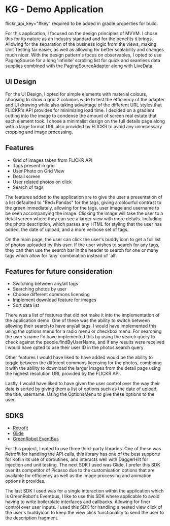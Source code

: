 
# KG - Demo Application

flickr_api_key="#key" required to be added in gradle.properties for build.

For this application, I focused on the design principles of MVVM. I chose this for its nature as an industry standard and for the benefits it brings. Allowing for the separation of the business logic from the views, making Unit Testing far easier, as well as allowing for better scalability and changes much nicer. With the design pattern's focus on observables, I opted to use PagingSource for a long 'infinite' scrolling list for quick and seamless data supplies combined with the PagingSourceAdapter along with LiveData.


## UI Design

For the UI Design, I opted for simple elements with material colours, choosing to show a grid 2 columns wide to test the efficiency of the adapter and UI drawing while also taking advantage of the different URL styles that FLICKR's API provides for minimizing load time. I decided on a gradient cutting into the image to condense the amount of screen real estate that each element took. I chose a minimalist design on the full details page along with a large format URL also provided by FLICKR to avoid any unnecessary cropping and image processing.

## Features

- Grid of images taken from FLICKR API
- Tags present in grid
- User Photo on Grid View
- Detail screen
- User related photos on click
- Search of tags

The features added to the application are to give the user a presentation of a list defaulted to "Red+Pandas" for the tags, giving a colourful contrast to the green immediately, allowing for the tags, user image and username to be seen accompanying the image. Clicking the image will take the user to a detail screen where they can see a larger view with more details. Including the photo description, which parses any HTML for styling that the user has added, the date of upload, and a more verbose set of tags.

On the main page, the user can click the user's buddy icon to get a full list of photos uploaded by this user. If the user wishes to search for any tags, they can then use the search bar in the header to search for one or many tags which allow for 'any' combination instead of 'all'.

## Features for future consideration

- Switching between any/all tags
- Searching photos by user
- Choose different commons licensing
- Implement download feature for images
- Sort data list

There was a list of features that did not make it into the implementation of the application demo. One of these was the ability to switch between allowing their search to have any/all tags. I would have implemented this using the options menu for a radio menu or checkbox menu. For searching the user's name I'd have implemented this by using the search query to check against the people.findByUserName, and if any results were received I would have opted to use their user ID in the photos.search query

Other features I would have liked to have added would be the ability to toggle between the different commons licensing for the photos, combining it with the ability to download the larger images from the detail page using the highest resolution URL provided by the FLICKR API.

Lastly, I would have liked to have given the user control over the way their data is sorted by giving them a list of options such as the date of upload, the title, username. Using the OptionsMenu to give these options to the user.


## SDKS

- [Retrofit](https://square.github.io/retrofit/)
- [Glide](https://github.com/bumptech/glide)
- [GreenRobot EventBus](https://greenrobot.org/eventbus/)

For this project, I opted to use three third-party libraries. One of these was Retrofit for handling the API calls, this library has one of the best supports for Kotlin its use of coroutines, and interacts well with DaggerHilt for injection and unit testing. The next SDK I used was Glide, I prefer this SDK over its competitor of Picasso due to the customisation options that are available for efficiency as well as the image processing and animation options it provides.

The last SDK I used was for a single interaction within the application which is GreenRobot's Eventbus, I like to use this SDK where applicable to avoid having to write boilerplate interfaces and callbacks. Allowing for finer control over user inputs. I used this SDK for handling a nested view click of the user's buddyicon to keep the view click functionality to send the user to the description fragment.

